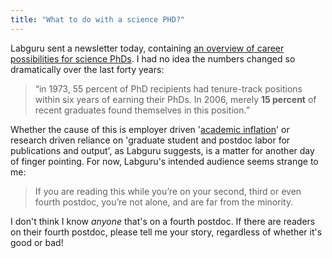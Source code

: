 ```yaml
---
title: "What to do with a science PHD?"
---
```


Labguru sent a newsletter today, containing [an overview of career possibilities for science PhDs](http://blog.labguru.com/5-alternatives-to-doing-a-post-doc). I had no idea the numbers changed so dramatically over the last forty years:

> “in 1973, 55 percent of PhD recipients had tenure-track positions within six years of earning their PhDs. In 2006, merely <strong>15 percent</strong> of recent graduates found themselves in this position.”

Whether the cause of this is employer driven '[academic inflation](http://en.wikipedia.org/wiki/Academic_inflation)' or research driven reliance on 'graduate student and postdoc labor for publications and output', as Labguru suggests, is a matter for another day of finger pointing. For now, Labguru's intended audience seems strange to me:

> If you are reading this while you’re on your second, third or even fourth postdoc, you’re not alone, and are far from the minority.

I don't think I know *anyone* that's on a fourth postdoc. If there are readers on their fourth postdoc, please tell me your story, regardless of whether it's good or bad!




